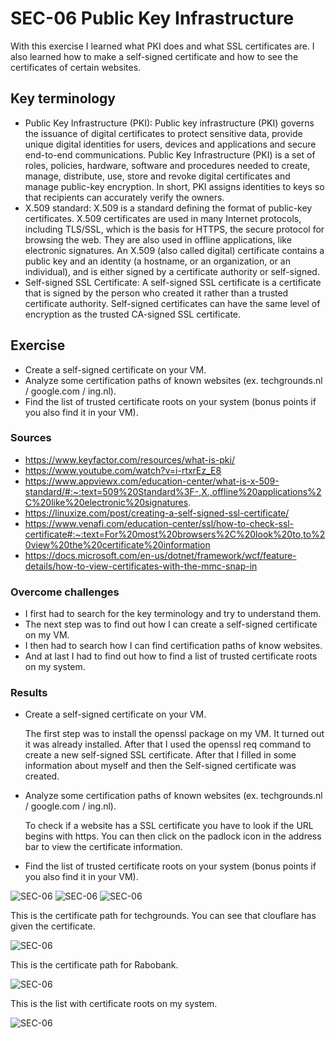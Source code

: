 # SEC-06 Public Key Infrastructure
With this exercise I learned what PKI does and what SSL certificates are. I also learned how to make a self-signed certificate and how to see the certificates of certain websites. 

## Key terminology
- Public Key Infrastructure (PKI): Public key infrastructure (PKI) governs the issuance of digital certificates to protect sensitive data, provide unique digital identities for users, devices and applications and secure end-to-end communications. Public Key Infrastructure (PKI) is a set of roles, policies, hardware, software and procedures needed to create, manage, distribute, use, store and revoke digital certificates and manage public-key encryption. In short, PKI assigns identities to keys so that recipients can accurately verify the owners.
- X.509 standard: X.509 is a standard defining the format of public-key certificates. X.509 certificates are used in many Internet protocols, including TLS/SSL, which is the basis for HTTPS, the secure protocol for browsing the web. They are also used in offline applications, like electronic signatures. An X.509 (also called digital) certificate contains a public key and an identity (a hostname, or an organization, or an individual), and is either signed by a certificate authority or self-signed. 
- Self-signed SSL Certificate: A self-signed SSL certificate is a certificate that is signed by the person who created it rather than a trusted certificate authority. Self-signed certificates can have the same level of encryption as the trusted CA-signed SSL certificate.
 
## Exercise
- Create a self-signed certificate on your VM.
- Analyze some certification paths of known websites (ex. techgrounds.nl / google.com / ing.nl).
- Find the list of trusted certificate roots on your system (bonus points if you also find it in your VM).

### Sources
- https://www.keyfactor.com/resources/what-is-pki/
- https://www.youtube.com/watch?v=i-rtxrEz_E8
- https://www.appviewx.com/education-center/what-is-x-509-standard/#:~:text=509%20Standard%3F-,X.,offline%20applications%2C%20like%20electronic%20signatures.
- https://linuxize.com/post/creating-a-self-signed-ssl-certificate/
- https://www.venafi.com/education-center/ssl/how-to-check-ssl-certificate#:~:text=For%20most%20browsers%2C%20look%20to,to%20view%20the%20certificate%20information
- https://docs.microsoft.com/en-us/dotnet/framework/wcf/feature-details/how-to-view-certificates-with-the-mmc-snap-in

### Overcome challenges
- I first had to search for the key terminology and try to understand them.
- The next step was to find out how I can create a self-signed certificate on my VM.
- I then had to search how I can find certification paths of know websites.
- And at last I had to find out how to find a list of trusted certificate roots on my system.

### Results
- Create a self-signed certificate on your VM.

    The first step was to install the openssl package on my VM. It turned out it was already installed. After that I used the openssl req command to create a new self-signed SSL certificate. After that I filled in some information about myself and then the Self-signed certificate was created.

- Analyze some certification paths of known websites (ex. techgrounds.nl / google.com / ing.nl).

    To check if a website has a SSL certificate you have to look if the URL begins with https. You can then click on the padlock icon in the address bar to view the certificate information. 

- Find the list of trusted certificate roots on your system (bonus points if you also find it in your VM).



![SEC-06](../00_includes/SEC06-1.png)
![SEC-06](../00_includes/SEC06-2.png)
![SEC-06](../00_includes/SEC06-3.png)

This is the certificate path for techgrounds. You can see that clouflare has given the certificate.

![SEC-06](../00_includes/SEC06-4.png)

This is the certificate path for Rabobank.

![SEC-06](../00_includes/SEC06-5.png)

This is the list with certificate roots on my system.

![SEC-06](../00_includes/SEC06-6.png)

 